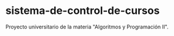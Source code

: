 # sistema-de-control-de-cursos
Proyecto universitario de la materia "Algoritmos y Programación II".
